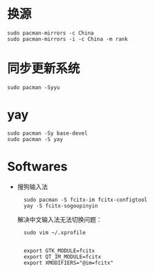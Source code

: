 # 换源
```
sudo pacman-mirrors -c China
sudo pacman-mirrors -i -c China -m rank
```
# 同步更新系统
```
sudo pacman -Syyu
```

# yay
    sudo pacman -Sy base-devel
    sudo pacman -S yay


# Softwares
- 搜狗输入法

        sudo pacman -S fcitx-im fcitx-configtool  
        yay -S fcitx-sogoupinyin
    解决中文输入法无法切换问题：

        sudo vim ~/.xprofile


        export GTK_MODULE=fcitx
        export QT_IM_MODULE=fcitx
        export XMODIFIERS="@im=fcitx"
